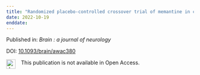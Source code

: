 ```yaml
---
title: "Randomized placebo-controlled crossover trial of memantine in children with epileptic encephalopathy."
date: 2022-10-19
enddate:
---
```


Published in: *Brain : a journal of neurology*

DOI: [10.1093/brain/awac380](https://doi.org/10.1093/brain/awac380)

<img src="https://upload.wikimedia.org/wikipedia/commons/thumb/0/0e/Closed_Access_logo_transparent.svg/1200px-Closed_Access_logo_transparent.svg.png" alt="drawing" width="25" align="left"/> &nbsp;&nbsp;&nbsp;This publication is not available in Open Access.


